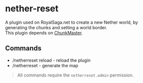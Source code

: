 # nether-reset
A plugin used on RoyalSaga.net to create a new Nether world, by generating the chunks and setting a world border.  
This plugin depends on [ChunkMaster](https://spigotmc.org/resources/71351/).

## Commands
- /netherreset reload - reload the plugin
- /netherreset - generate the map

> All commands require the `netherreset.admin` permission.